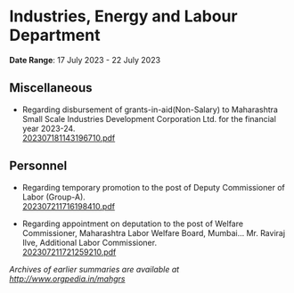 # Industries, Energy and Labour Department

**Date Range**: 17 July 2023 - 22 July 2023


## Miscellaneous
- Regarding disbursement of grants-in-aid(Non-Salary) to Maharashtra Small Scale Industries Development Corporation Ltd. for the financial year 2023-24.\
  [202307181143196710.pdf](https://gr.maharashtra.gov.in/Site/Upload/Government%20Resolutions/English/202307181143196710.pdf)

## Personnel
- Regarding temporary promotion to the post of Deputy Commissioner of Labor (Group-A).\
  [202307211716198410.pdf](https://gr.maharashtra.gov.in/Site/Upload/Government%20Resolutions/English/202307211716198410.pdf)

- Regarding appointment on deputation to the post of Welfare Commissioner, Maharashtra Labor Welfare Board, Mumbai... Mr. Raviraj Ilve, Additional Labor Commissioner.\
  [202307211721259210.pdf](https://gr.maharashtra.gov.in/Site/Upload/Government%20Resolutions/English/202307211721259210.pdf)


*Archives of earlier summaries are available at http://www.orgpedia.in/mahgrs*